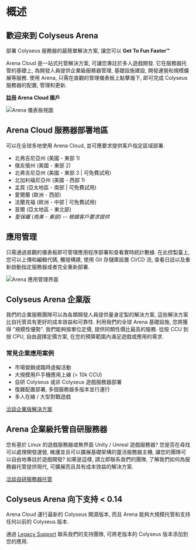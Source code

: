 # 概述

## 歡迎來到 Colyseus Arena
部署 Colyseus 服務器的最簡單解決方案, 讓您可以 **Get To Fun Faster™**

Arena Cloud 是一站式托管解決方案, 可讓您專註於多人遊戲開發. 它在服務器托管的基礎上, 為開發人員提供企業級服務器管理, 基礎設施建設, 開發運營和規模擴展等服務. 使用 Arena, 只需在直觀的管理儀表板上點擊幾下, 即可完成 Colyseus 服務器的配置, 管理和更新.

**[註冊](https://console.colyseus.io/register) Arena Cloud 賬戶**

![Arena 儀表板視圖](../../images/dashboard-view.jpg)

## Arena Cloud 服務器部署地區
可以在全球多地使用 Arena Cloud, 並可應要求提供客戶指定區域部署.

- 北弗吉尼亞州 (美國 - 東部 1)
- 俄亥俄州 (美國 - 東部 2)
- 北弗吉尼亞州 (美國 - 東部 3 | 可免費試用)
- 北加利福尼亞州 (美國 - 西部 1)
- 孟買 (亞太地區 - 南部 | 可免費試用)
- 愛爾蘭 (歐洲 - 西部)
- 法蘭克福 (歐洲 - 中部 | 可免費試用)
- 首爾 (亞太地區 - 東北部)
- *聖保羅 (南美 - 東部) -- 根據客戶要求提供*

## 應用管理
只需通過直觀的儀表板即可管理應用程序部署和查看實時統計數據. 在此控製臺上, 您可以上傳和編輯代碼, 觸發構建, 使用 Git 存儲庫設置 CI/CD 流, 查看日誌以及重新啟動指定服務器或者完全重新部署.

![Arena 應用管理界面](../../images/app-manage-view.jpg)


## Colyseus Arena 企業版
我們的企業服務團隊可以為各類開發人員提供量身定製的解決方案, 這些解決方案比自托管具有更好的成本效益和可靠性. 利用我們的全球 Arena 基礎設施, 您將獲得 "規模性優勢". 我們能夠按單位定價, 提供同類性價比最高的服務. 從按 CCU 到按 CPU, 自由選擇定價方案, 在您的預算範圍內滿足遊戲或應用的需求.

### 常見企業應用案例
- 市場營銷或臨時虛擬活動
- 大規模用戶手機應用上線 (> 10k CCU)
- 自研 Colyseus 或非 Colyseus 遊戲服務器部署
- 復雜配置部署, 多個服務器多版本並行運行
- 多人在線 / 大型對戰遊戲

[洽談企業版解決方案](mailto:cs@lucidsight.com)

## Arena 企業級托管自研服務器
您有基於 Linux 的遊戲服務器或無界面 Unity / Unreal 遊戲服務器? 您是否在尋找可以處理開發運營, 維護並且可以擴展基礎架構的靈活服務器主機, 讓您的團隊可以自由地專註於遊戲開發? 如果是這樣, 請立即聯系我們的團隊, 了解我們如何為服務器托管提供現代, 可擴展而且具有成本效益的解決方案.

[洽談自研服務器托管](mailto:cs@lucidsight.com)

## Colyseus Arena 向下支持 < 0.14
Arena Cloud 運行最新的 Colyseus 開源版本, 而且 Arena 能夠大規模托管和支持任何以前的 Colyseus 版本.

通過 [Legacy Support](mailto:cs@lucidsight.com) 聯系我們的支持團隊, 可將老版本的 Colyseus 版本添加到您的應用.
